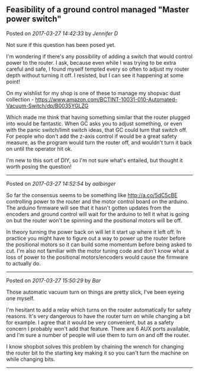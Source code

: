 ## Feasibility of a ground control managed "Master power switch"
Posted on *2017-03-27 14:42:33* by *Jennifer D*

Not sure if this question has been posed yet. 

I'm wondering if there's any possibility of adding a switch that would control power to the router. I ask, because even while I was trying to be extra careful and safe, I found myself tempted every so often to adjust my router depth without turning it off.  I resisted, but I can see it happening at some point! 

On my wishlist for my shop is one of these to manage my shopvac dust collection - https://www.amazon.com/BCTINT-10031-010-Automated-Vacuum-Switch/dp/B0035YGLZG 

Which made me think that having something similar that the router plugged into would be fantastic. When GC asks you to adjust something, or even with the panic switch/limit switch ideas, that GC could turn that switch off. For people who don't add the z-axis control if would be a great safety measure, as the program would turn the router off, and wouldn't turn it back on until the operator hit ok. 

I'm new to this sort of DIY, so I'm not sure what's entailed, but thought it worth posing the question!

---

Posted on *2017-03-27 14:52:54* by *aalbinger*

So far the consensus seems to be something like http://a.co/5dC5cBE controlling power to the router and the motor control board on the arduino.  The arduino firmware will see that it hasn't gotten updates from the encoders and ground control will wait for the arduino to tell it what is going on but the router won't be spinning and the positional motors will be off.

In theory turning the power back on will let it start up where it left off.  In practice you might have to figure out a way to power up the router before the positional motors so it can build some momentum before being asked to cut.  I'm also not familiar with the motor tuning code and don't know what a loss of power to the positional motors/encoders would cause the firmware to actually do.

---

Posted on *2017-03-27 15:50:29* by *Bar*

Those automatic vacuum turn on things are pretty slick, I've been eyeing one myself.

I'm hesitant to add a relay which turns on the router automatically for safety reasons. It's very dangerous to have the router turn on while changing a bit for example. I agree that it would be very convenient, but as a safety concern I probably won't add that feature. There are 6 AUX ports available, and I'm sure a number of people will use them to turn on and off the router.

I know shopbot solves this problem by chaining the wrench for changing the router bit to the starting key making it so you can't turn the machine on while changing bits.

---

